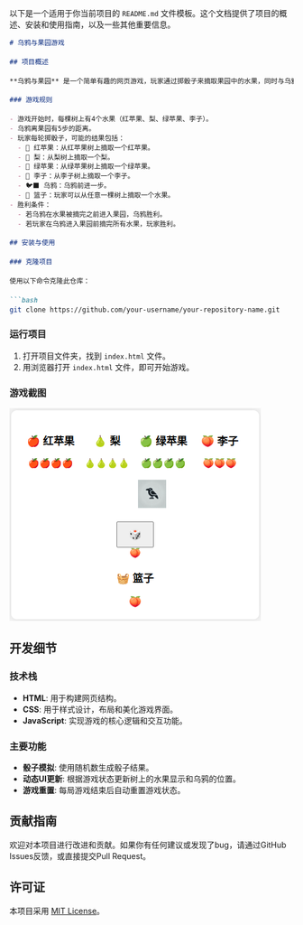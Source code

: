 以下是一个适用于你当前项目的 `README.md` 文件模板。这个文档提供了项目的概述、安装和使用指南，以及一些其他重要信息。

```markdown
# 乌鸦与果园游戏

## 项目概述

**乌鸦与果园** 是一个简单有趣的网页游戏，玩家通过掷骰子来摘取果园中的水果，同时与乌鸦比赛，看谁能先完成目标。游戏由HTML、CSS和JavaScript实现，不依赖于任何后端服务。

### 游戏规则

- 游戏开始时，每棵树上有4个水果（红苹果、梨、绿苹果、李子）。
- 乌鸦离果园有5步的距离。
- 玩家每轮掷骰子，可能的结果包括：
  - 🍎 红苹果：从红苹果树上摘取一个红苹果。
  - 🍐 梨：从梨树上摘取一个梨。
  - 🍏 绿苹果：从绿苹果树上摘取一个绿苹果。
  - 🍑 李子：从李子树上摘取一个李子。
  - 🐦‍⬛ 乌鸦：乌鸦前进一步。
  - 🧺 篮子：玩家可以从任意一棵树上摘取一个水果。
- 胜利条件：
  - 若乌鸦在水果被摘完之前进入果园，乌鸦胜利。
  - 若玩家在乌鸦进入果园前摘完所有水果，玩家胜利。

## 安装与使用

### 克隆项目

使用以下命令克隆此仓库：

```bash
git clone https://github.com/your-username/your-repository-name.git
```

### 运行项目

1. 打开项目文件夹，找到 `index.html` 文件。
2. 用浏览器打开 `index.html` 文件，即可开始游戏。

### 游戏截图

![](assets/images/crow-and-fruit.png)

## 开发细节

### 技术栈

- **HTML**: 用于构建网页结构。
- **CSS**: 用于样式设计，布局和美化游戏界面。
- **JavaScript**: 实现游戏的核心逻辑和交互功能。

### 主要功能

- **骰子模拟**: 使用随机数生成骰子结果。
- **动态UI更新**: 根据游戏状态更新树上的水果显示和乌鸦的位置。
- **游戏重置**: 每局游戏结束后自动重置游戏状态。

## 贡献指南

欢迎对本项目进行改进和贡献。如果你有任何建议或发现了bug，请通过GitHub Issues反馈，或直接提交Pull Request。

## 许可证

本项目采用 [MIT License](LICENSE)。

